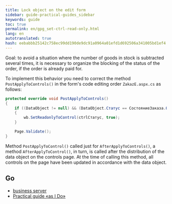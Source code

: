 ```yaml
--- 
title: Lock object on the edit form 
sidebar: guide-practical-guides_sidebar 
keywords: guide 
toc: true 
permalink: en/gpg_set-ctrl-read-only.html 
lang: en 
autotranslated: true 
hash: eebabbb25142c758ec99dd190de9dc91a0964a01efd1d692506a341005bd1ef4 
--- 
```


Goal: to avoid a situation where the number of goods in stock is subtracted several times, it is necessary to organize the blocking of the status of the order, if the order is already paid for. 

To implement this behavior you need to correct the method `PostApplyToControls()` in the form's code editing order `ZakazE.aspx.cs` as follows: 

```csharp
protected override void PostApplyToControls()
{
	if ((DataObject != null) && (DataObject.Статус == СостояниеЗаказа.Оплаченный))
	{
		wb.SetReadonlyToControl(ctrlСтатус, true);
	}

	Page.Validate();
}
``` 

Method `PostApplyToControl()` called just for `AfterApplyToControls()`, 
a method `AfterApplyToControl()`, in turn, is called after the distribution of the data object 
on the controls page. At the time of calling this method, all controls on the page have been updated in accordance with the data object. 

## Go 

* <i class="fa fa-arrow-left" aria-hidden="true"></i> [business server](gpg_business-server.html) 
* [Practical guide «as I Do»](gpg_landing-page.html) <i class="fa fa-arrow-up" aria-hidden="true"></i> 



